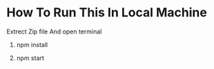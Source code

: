 # How To Run This In Local Machine 

Extrect Zip file And open terminal

1. npm install 

2. npm start
